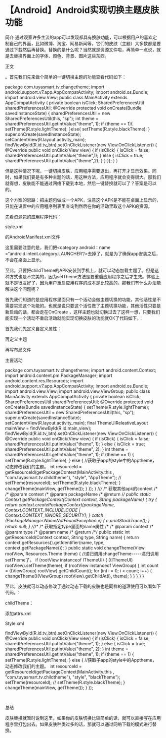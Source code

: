 # 【Android】Android实现切换主题皮肤功能


简介
通过观察许多主流的app可以发现都具有换肤功能，可以根据用户的喜欢定制自己的界面，比如微博、淘宝、网易新闻等，它们的皮肤（主题）大多数都是要通过下载然后再替换。替换的是什么呢？当然就是资源文件啦，再简单一点说，就是去替换界面上的字体、颜色、背景、图片这些东西。

正文

。首先我们先来做个简单的一键切换主题的功能查看代码如下：
<resources> <!-- Base application theme. --> <style name="AppTheme" parent="Theme.AppCompat.Light.DarkActionBar"> <!-- Customize your theme here. --> <item name="colorPrimary">@color/colorPrimary</item> <item name="colorPrimaryDark">@color/colorPrimaryDark</item> <item name="colorAccent">@color/colorAccent</item> </style> <style name="lightTheme"> <item name="android:textColor">/#eeeccc</item> <item name="android:background">/#ffffff</item> </style> <style name="blackTheme"> <item name="android:textColor">/#ffffff</item> <item name="android:background">/#000000</item> </style> </resources>
 
package com.tuyasmart.tv.changetheme; import android.support.v7.app.AppCompatActivity; import android.os.Bundle; import android.view.View; public class MainActivity extends AppCompatActivity { private boolean isClick; SharedPreferencesUtil sharedPreferencesUtil; @Override protected void onCreate(Bundle savedInstanceState) { sharedPreferencesUtil = new SharedPreferencesUtil(this, "sp"); int theme = sharedPreferencesUtil.getIntValue("theme", 1); if (theme == 1){ setTheme(R.style.lightTheme); }else{ setTheme(R.style.blackTheme); } super.onCreate(savedInstanceState); setContentView(R.layout.activity_main); findViewById(R.id.tv_btn).setOnClickListener(new View.OnClickListener() { @Override public void onClick(View view) { if (isClick) { isClick = false; sharedPreferencesUtil.putIntValue("theme",1); } else { isClick = true; sharedPreferencesUtil.putIntValue("theme",2); } } }); } }

但是这种情况下呢，一键切换皮肤，应用程序需要退出，再打开才显示效果。同时，如果我们要是有多种主题的话，用这种方法，应用程序就会变得很大。那我们就得想，皮肤能不能通过网络下载到本地，然后一键替换就可以了？答案是可以的。

这个方案的思路：把主题包做成一个APK，注意这个APK是不能在桌面上显示的，只能在设置中的应用程序列表里查询到然后在你的活动里取这个APK的资源。

先看资源包的应用程序代码：

style.xml
<resources> <!-- Base application theme. --> <style name="AppTheme" parent="Theme.AppCompat.Light.DarkActionBar"> <!-- Customize your theme here. --> <item name="colorPrimary">@color/colorPrimary</item> <item name="colorPrimaryDark">@color/colorPrimaryDark</item> <item name="colorAccent">@color/colorAccent</item> <item name="android:textColor">/#ffffff</item> <item name="android:background">/#000000</item> </style> </resources>

的AndroidManifest.xml文件

<?xml version="1.0" encoding="utf-8"?> <manifest xmlns:android="http://schemas.android.com/apk/res/android" package="com.tuyasmart.tv.childtheme"> <application android:allowBackup="true" android:icon="@mipmap/ic_launcher" android:label="@string/app_name" android:roundIcon="@mipmap/ic_launcher_round" android:supportsRtl="true" android:theme="@style/AppTheme"> <activity android:name=".MainActivity"> <action android:name="android.intent.action.MAIN" /> </activity> </application> </manifest>

这里需要注意的是，我们把<category android：name =“android.intent.category.LAUNCHER”/>去掉了，就是为了确保app安装之后，不会在桌面上显示。

至此，只要把childTheme的APK安装到手机上，就可以动态加载主题了。但是这种方式也是不完美的，因为setTheme方法是要重启应用程序之后才生效。体验上就不是很友好了，因为用户重启应用程序的成本是比较高的。那我们有什么办法能解决这个问题呢？

首先我们知道的是应用程序里面只有一个活动会做主题切换的功能，其他活性是不需要实现这个功能的。也就是说只要这个活性做了主题切换功能，其他活性只要是新启动的话，都会走在OnCreate ，这样主题也就切换过去了这样一想，只要我们能实现一个活动不重启活动就能实现切换皮肤的功能就OK了代码如下。：

首先我们先定义自定义属性：
<resources> <attr name="my_background" format="reference|color"/> <attr name="my_textcolor" format="reference|color"/> </resources>

再定义主题

<style name="lightTheme"> <item name="my_textcolor">/#eeeccc</item> <item name="my_background">/#ffffff</item> </style> <style name="blackTheme"> <item name="my_textcolor">/#ffffff</item> <item name="my_background">/#000000</item> </style>

再写布局文件

<?xml version="1.0" encoding="utf-8"?> <com.tuyasmart.tv.changetheme.ThemeUIReleativeLayout xmlns:android="http://schemas.android.com/apk/res/android" xmlns:app="http://schemas.android.com/apk/res-auto" xmlns:tools="http://schemas.android.com/tools" android:id="@+id/main_view" android:layout_width="match_parent" android:layout_height="match_parent" android:background="?attr/my_background" tools:context=".MainActivity"> <com.tuyasmart.tv.changetheme.ThemeTextView android:id="@+id/tv_btn" android:layout_width="wrap_content" android:layout_height="wrap_content" android:layout_centerInParent="true" android:background="?attr/my_background" android:text="change theme on click!" android:textColor="?attr/my_textcolor" /> </com.tuyasmart.tv.changetheme.ThemeUIReleativeLayout>

主要活动

package com.tuyasmart.tv.changetheme; import android.content.Context; import android.content.pm.PackageManager; import android.content.res.Resources; import android.support.v7.app.AppCompatActivity; import android.os.Bundle; import android.view.View; import android.view.ViewGroup; public class MainActivity extends AppCompatActivity { private boolean isClick; SharedPreferencesUtil sharedPreferencesUtil; @Override protected void onCreate(Bundle savedInstanceState) { setTheme(R.style.lightTheme); sharedPreferencesUtil = new SharedPreferencesUtil(this, "sp"); super.onCreate(savedInstanceState); setContentView(R.layout.activity_main); final ThemeUIReleativeLayout mainView = findViewById(R.id.main_view); findViewById(R.id.tv_btn).setOnClickListener(new View.OnClickListener() { @Override public void onClick(View view) { if (isClick) { isClick = false; sharedPreferencesUtil.putIntValue("theme", 1); } else { isClick = true; sharedPreferencesUtil.putIntValue("theme", 2); } int theme = sharedPreferencesUtil.getIntValue("theme", 1); if (theme == 1) { setTheme(R.style.lightTheme); } else { //获取子app的style中的Apptheme，动态修改我们的主题。 int resourceId = getResourceId(getPackageContext(MainActivity.this , "com.tuyasmart.tv.childtheme"), "style", "AppTheme"); // setTheme(resourceId); setTheme(R.style.blackTheme); } changeTheme(mainView, getTheme()); } }); } //*/* /* 获取其他apk的context /* /* @param context /* @param packageName /* @return /*/ public static Context getPackageContext(Context context, String packageName) { try { return context.createPackageContext(packageName, Context.CONTEXT_INCLUDE_CODE | Context.CONTEXT_IGNORE_SECURITY); } catch (PackageManager.NameNotFoundException e) { e.printStackTrace(); } return null; } //*/* /* 获取指定type里面的name属性 /* /* @param context /* @param type /* @param name /* @return /*/ public static int getResourceId(Context context, String type, String name) { return context.getResources().getIdentifier(name, type, context.getPackageName()); } public static void changeTheme(View rootView, Resources.Theme theme) { //递归调用changeTheme-----递归调用setTheme了。 if (rootView instanceof IThemeUI) { ((IThemeUI) rootView).setTheme(theme); if (rootView instanceof ViewGroup) { int count = ((ViewGroup) rootView).getChildCount(); for (int i = 0; i < count; i++) { changeTheme(((ViewGroup) rootView).getChildAt(i), theme); } } } } }

至此，皮肤就可以动态修改了通过动态下载的皮肤也是同样的道理使用可以看如下代码。：

childTheme：

添加attrs.xml
<?xml version="1.0" encoding="utf-8"?> <resources> <attr name="my_background" format="reference|color"/> <attr name="my_textcolor" format="reference|color"/> </resources>

Style.xml

<resources> <!-- Base application theme. --> <style name="AppTheme" parent="Theme.AppCompat.Light.DarkActionBar"> <!-- Customize your theme here. --> <item name="colorPrimary">@color/colorPrimary</item> <item name="colorPrimaryDark">@color/colorPrimaryDark</item> <item name="colorAccent">@color/colorAccent</item> </style> <style name="blackTheme"> <item name="my_textcolor">/#ffffff</item> <item name="my_background">/#000000</item> </style> </resources>
 
findViewById(R.id.tv_btn).setOnClickListener(new View.OnClickListener() { @Override public void onClick(View view) { if (isClick) { isClick = false; sharedPreferencesUtil.putIntValue("theme", 1); } else { isClick = true; sharedPreferencesUtil.putIntValue("theme", 2); } int theme = sharedPreferencesUtil.getIntValue("theme", 1); if (theme == 1) { setTheme(R.style.lightTheme); } else { //获取子app的style中的Apptheme，动态修改我们的主题。 int resourceId = getResourceId(getPackageContext(MainActivity.this , "com.tuyasmart.tv.childtheme"), "style", "blackTheme"); setTheme(resourceId); // setTheme(R.style.blackTheme); } changeTheme(mainView, getTheme()); } });

 

总结

皮肤替换就暂时说到这里，如果你的皮肤切换比较简单的话，就可以直接写在应用程序里打包出去。如果皮肤种类过多的话，那就可以通过网络下载的模式进行替换。

